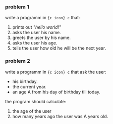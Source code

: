 ### problem 1
write a programm in `{c icon} c` that:
1. prints out *"hello world!"*
2. asks the user his name.
3. greets the user by his name.
4. asks the user his age.
5. tells the user how old he will be the next year.

### problem 2
write a programm in `{c icon} c` that ask the user:
- his birthday.
- the current year.
- an age A from his day of birthday till today.

the program should calculate:

1. the age of the user
2. how many years ago the user was A years old.

